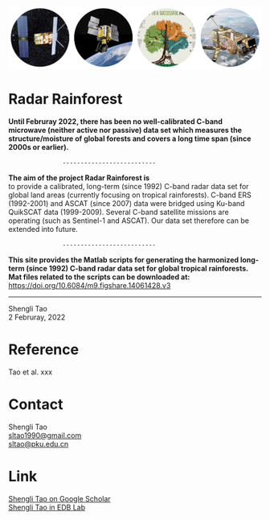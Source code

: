 

![C-band Radar sensors for monitoring tropical forests--key to a successful paris agreement](images/radar_forest.png)


                                                                           
# Radar Rainforest <br/>
**Until Februray 2022, there has been no well-calibrated C-band microwave (neither active nor passive) data set which measures the structure/moisture of global forests and covers a long time span (since 2000s or earlier).**<br/>   

                   --------------------------  

**The aim of the project Radar Rainforest is**<br/> to provide a calibrated, long-term (since 1992) C-band radar data set for global land areas (currently focusing on tropical rainforests). C-band ERS (1992-2001) and ASCAT (since 2007) data were bridged using Ku-band QuikSCAT data (1999-2009). Several C-band satellite missions are operating (such as Sentinel-1 and ASCAT). Our data set therefore can be extended into future.

                   --------------------------  
**This site provides the Matlab scripts for generating the harmonized long-term (since 1992) C-band radar data set for global tropical rainforests.  
Mat files related to the scripts can be downloaded at:**<br/> https://doi.org/10.6084/m9.figshare.14061428.v3

   --------------------------  
Shengli Tao <br/>
2 Februray, 2022

# Reference <br/>
Tao et al. xxx

# Contact <br/>
Shengli Tao <br/>
sltao1990@gmail.com <br/>
sltao@pku.edu.cn <br/>

# Link <br/>
[Shengli Tao on Google Scholar](https://scholar.google.com.hk/citations?user=7NJkU6cAAAAJ&hl=en&oi=ao) <br/>
[Shengli Tao in EDB Lab](https://edb.cnrs.fr/annuaire/shengli-tao/) 
